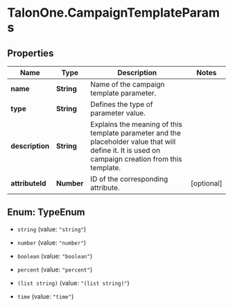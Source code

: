 # TalonOne.CampaignTemplateParams

## Properties

Name | Type | Description | Notes
------------ | ------------- | ------------- | -------------
**name** | **String** | Name of the campaign template parameter. | 
**type** | **String** | Defines the type of parameter value. | 
**description** | **String** | Explains the meaning of this template parameter and the placeholder value that will define it. It is used on campaign creation from this template. | 
**attributeId** | **Number** | ID of the corresponding attribute. | [optional] 



## Enum: TypeEnum


* `string` (value: `"string"`)

* `number` (value: `"number"`)

* `boolean` (value: `"boolean"`)

* `percent` (value: `"percent"`)

* `(list string)` (value: `"(list string)"`)

* `time` (value: `"time"`)




